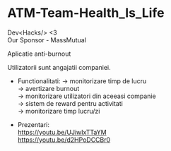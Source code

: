 # ATM-Team-Health_Is_Life
Dev&lt;Hacks/> &lt;3  
Our Sponsor - MassMutual  


Aplicatie anti-burnout

Utilizatorii sunt angajatii companiei.

- Functionalitati:
    -> monitorizare timp de lucru  
    -> avertizare burnout  
    -> monitorizare utilizatori din aceeasi companie  
    -> sistem de reward pentru activitati  
    -> monitorizare timp lucru/zi  
    
 - Prezentari:  
https://youtu.be/UJiwIxTTaYM  
https://youtu.be/d2HPoDCCBr0  
  
